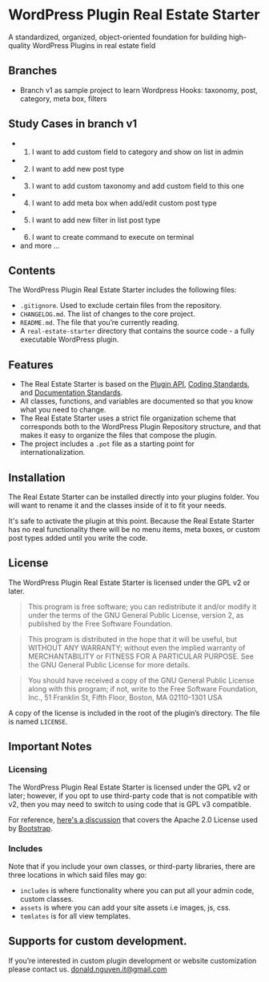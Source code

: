 # WordPress Plugin Real Estate Starter 

A standardized, organized, object-oriented foundation for building high-quality WordPress Plugins in real estate field

## Branches
* Branch v1 as sample project to learn Wordpress Hooks: taxonomy, post, category, meta box, filters

## Study Cases in branch v1
* 1. I want to add custom field to category and show on list in admin
* 2. I want to add new post type
* 3. I want to add custom taxonomy and add custom field to this one
* 4. I want to add meta box when add/edit custom post type
* 5. I want to add new filter in list post type
* 6. I want to create command to execute on terminal
* and more ...

## Contents

The WordPress Plugin Real Estate Starter includes the following files:

* `.gitignore`. Used to exclude certain files from the repository.
* `CHANGELOG.md`. The list of changes to the core project.
* `README.md`. The file that you’re currently reading.
* A `real-estate-starter` directory that contains the source code - a fully executable WordPress plugin.

## Features

* The Real Estate Starter is based on the [Plugin API](http://codex.wordpress.org/Plugin_API), [Coding Standards](http://codex.wordpress.org/WordPress_Coding_Standards), and [Documentation Standards](https://make.wordpress.org/core/handbook/best-practices/inline-documentation-standards/php/).
* All classes, functions, and variables are documented so that you know what you need to change.
* The Real Estate Starter uses a strict file organization scheme that corresponds both to the WordPress Plugin Repository structure, and that makes it easy to organize the files that compose the plugin.
* The project includes a `.pot` file as a starting point for internationalization.

## Installation

The Real Estate Starter can be installed directly into your plugins folder. You will want to rename it and the classes inside of it to fit your needs.

It's safe to activate the plugin at this point. Because the Real Estate Starter has no real functionality there will be no menu items, meta boxes, or custom post types added until you write the code.


## License

The WordPress Plugin Real Estate Starter is licensed under the GPL v2 or later.

> This program is free software; you can redistribute it and/or modify it under the terms of the GNU General Public License, version 2, as published by the Free Software Foundation.

> This program is distributed in the hope that it will be useful, but WITHOUT ANY WARRANTY; without even the implied warranty of MERCHANTABILITY or FITNESS FOR A PARTICULAR PURPOSE. See the GNU General Public License for more details.

> You should have received a copy of the GNU General Public License along with this program; if not, write to the Free Software Foundation, Inc., 51 Franklin St, Fifth Floor, Boston, MA 02110-1301 USA

A copy of the license is included in the root of the plugin’s directory. The file is named `LICENSE`.

## Important Notes

### Licensing

The WordPress Plugin Real Estate Starter is licensed under the GPL v2 or later; however, if you opt to use third-party code that is not compatible with v2, then you may need to switch to using code that is GPL v3 compatible.

For reference, [here's a discussion](http://make.wordpress.org/themes/2013/03/04/licensing-note-apache-and-gpl/) that covers the Apache 2.0 License used by [Bootstrap](http://twitter.github.io/bootstrap/).

### Includes

Note that if you include your own classes, or third-party libraries, there are three locations in which said files may go:

* `includes` is where functionality where you can put all your admin code, custom classes.
* `assets` is where you can add your site assets i.e images, js, css.
* `temlates` is for all view templates.


## Supports for custom development.

If you’re interested in custom plugin development or website customization please contact us. donald.nguyen.it@gmail.com
